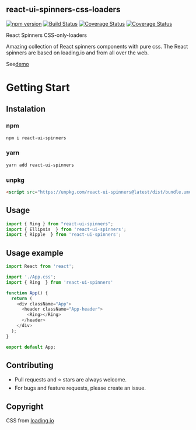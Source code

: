  ## react-ui-spinners-css-loaders

[![npm version](https://badge.fury.io/js/react-ui-spinners.svg)](https://badge.fury.io/js/react-ui-spinners)  [![Build Status](https://travis-ci.org/aadhil96/react-ui-spinners.svg?branch=master)](https://travis-ci.org/aadhil96/react-ui-spinners)  [![Coverage Status](https://coveralls.io/repos/github/aadhil96/react-ui-spinners/badge.svg?branch=master)](https://coveralls.io/github/aadhil96/react-ui-spinners?branch=master) [![Coverage Status](https://coveralls.io/repos/github/aadhil96/react-ui-spinners/badge.svg?branch=master)](https://coveralls.io/github/aadhil96/react-ui-spinners?branch=master)

React Spinners CSS-only-loaders

Amazing collection of React spinners components with pure css.
The React spinners are based on loading.io and from all over the web.

See[demo](https://aadhil96.github.io/react-ui-spinners)

# Getting Start

## Instalation

### npm

```sh
npm i react-ui-spinners
```

### yarn

```sh
yarn add react-ui-spinners
```

### unpkg

```html
<script src="https://unpkg.com/react-ui-spinners@latest/dist/bundle.umd.js"></script>
```

## Usage

```js
import { Ring } from "react-ui-spinners";
import { Ellipsis  } from 'react-ui-spinners';
import { Ripple  } from 'react-ui-spinners';
```

## Usage example

```js
import React from 'react';

import './App.css';
import { Ring  } from 'react-ui-spinners'

function App() {
  return (
    <div className="App">
      <header className="App-header"> 
        <Ring></Ring>
      </header>
    </div>
  );
}

export default App;

```
## Contributing
* Pull requests and ⭐ stars are always welcome.
* For bugs and feature requests, please create an issue.

## Copyright

CSS from [loading.io](https://loading.io/)
